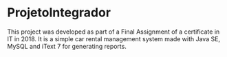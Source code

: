 # ProjetoIntegrador

This project was developed as part of a Final Assignment of a certificate in IT in 2018. It is a simple car rental management system made with Java SE, MySQL and iText 7 for generating reports. 
